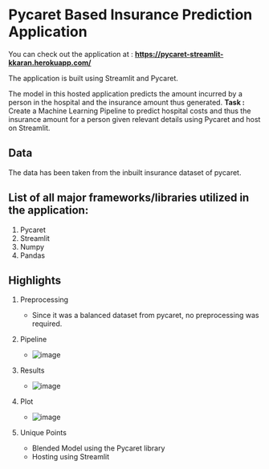 # Pycaret Based Insurance Prediction Application

You can check out the application at : **https://pycaret-streamlit-kkaran.herokuapp.com/**

The application is built using Streamlit and Pycaret.

The model in this hosted application predicts the amount incurred by a person in the hospital and the insurance amount thus generated.
**Task :** Create a Machine Learning Pipeline to predict hospital costs and thus the insurance amount for a person given relevant details using Pycaret and host on Streamlit.

## Data

The data has been taken from the inbuilt insurance dataset of pycaret.

## List of all major frameworks/libraries utilized in the application:

1. Pycaret
2. Streamlit
3. Numpy
4. Pandas

## Highlights

1. Preprocessing

   - Since it was a balanced dataset from pycaret, no preprocessing was required.

2. Pipeline
   - ![image](https://user-images.githubusercontent.com/43791878/144717023-c89339a8-de67-4da2-85ba-756d126ebc0d.png)

3. Results
   - ![image](https://user-images.githubusercontent.com/43791878/144717036-aa714ab7-78ef-4139-9800-aeb137a1ed47.png)

4. Plot
   - ![image](https://user-images.githubusercontent.com/43791878/144717104-e130bc1b-73be-4294-b7ea-5afaad890a68.png)
   
5. Unique Points
   - Blended Model using the Pycaret library
   - Hosting using Streamlit

